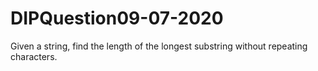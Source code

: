 # DIPQuestion09-07-2020
Given a string, find the length of the longest substring without repeating characters.
